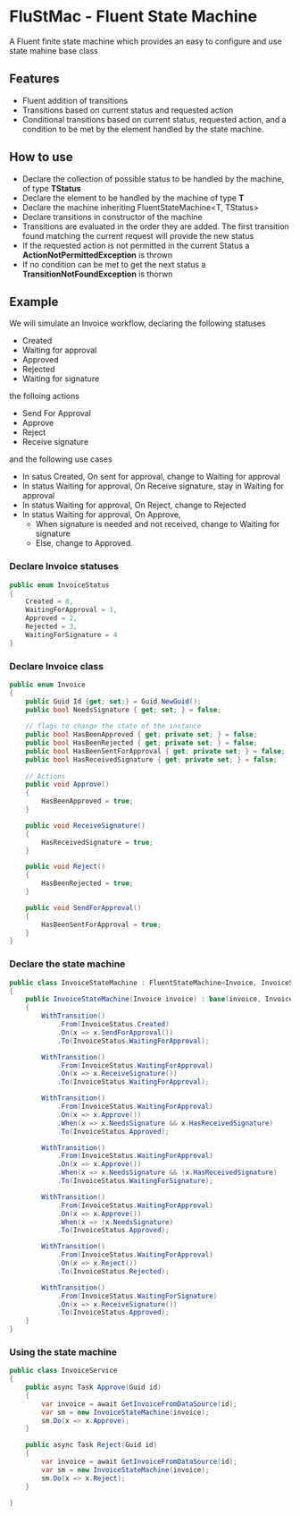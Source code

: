 # FluStMac - Fluent State Machine
A Fluent finite state machine which provides an easy to configure and use state mahine base class

## Features
- Fluent addition of transitions
- Transitions based on current status and requested action
- Conditional transitions based on current status, requested action, and a condition to be met by the element handled by the state machine.

## How to use
- Declare the collection of possible status to be handled by the machine, of type **TStatus**
- Declare the element to be handled by the machine of type **T**
- Declare the machine inheriting FluentStateMachine<T, TStatus>
- Declare transitions in constructor of the machine
- Transitions are evaluated in the order they are added. The first transition found matching the current request will provide the new status
- If the requested action is not permitted in the current Status a **ActionNotPermittedException** is thrown
- If no condition can be met to get the next status a **TransitionNotFoundException** is thorwn

## Example
We will simulate an Invoice workflow, declaring the following statuses
- Created
- Waiting for approval
- Approved
- Rejected
- Waiting for signature

the folloing actions
- Send For Approval
- Approve
- Reject
- Receive signature

and the following use cases
- In satus Created, On sent for approval, change to Waiting for approval
- In status Waiting for approval, On Receive signature, stay in Waiting for approval
- In status Waiting for approval, On Reject, change to Rejected
- In status Waiting for approval, On Approve, 
	- When signature is needed and not received,  change to Waiting for signature
	- Else, change to Approved.

### Declare Invoice statuses
```csharp
public enum InvoiceStatus
{
	Created = 0,
    WaitingForApproval = 1,
    Approved = 2,
    Rejected = 3,
    WaitingForSignature = 4
}
```
### Declare Invoice class
```csharp
public enum Invoice
{
	public Guid Id {get; set;} = Guid.NewGuid();
	public bool NeedsSignature { get; set; } = false;
	
	// flags to change the state of the instance
	public bool HasBeenApproved { get; private set; } = false;
    public bool HasBeenRejected { get; private set; } = false;
    public bool HasBeenSentForApproval { get; private set; } = false;
    public bool HasReceivedSignature { get; private set; } = false;
    
	// Actions
	public void Approve()
    {
	    HasBeenApproved = true;
	}

    public void ReceiveSignature()
    {
	    HasReceivedSignature = true;
	}

    public void Reject()
    {
	    HasBeenRejected = true;
	}

    public void SendForApproval()
    {
	    HasBeenSentForApproval = true;
	}
}
```
### Declare the state machine
```csharp
public class InvoiceStateMachine : FluentStateMachine<Invoice, InvoiceStatus>
{
    public InvoiceStateMachine(Invoice invoice) : base(invoice, InvoiceStatus.Created)
    {
        WithTransition()
            .From(InvoiceStatus.Created)
            .On(x => x.SendForApproval())
            .To(InvoiceStatus.WaitingForApproval);

        WithTransition()
            .From(InvoiceStatus.WaitingForApproval)
            .On(x => x.ReceiveSignature())
            .To(InvoiceStatus.WaitingForApproval);

        WithTransition()
            .From(InvoiceStatus.WaitingForApproval)
            .On(x => x.Approve())
            .When(x => x.NeedsSignature && x.HasReceivedSignature)
            .To(InvoiceStatus.Approved);

        WithTransition()
            .From(InvoiceStatus.WaitingForApproval)
            .On(x => x.Approve())
            .When(x => x.NeedsSignature && !x.HasReceivedSignature)
            .To(InvoiceStatus.WaitingForSignature);

        WithTransition()
            .From(InvoiceStatus.WaitingForApproval)
            .On(x => x.Approve())
            .When(x => !x.NeedsSignature)
            .To(InvoiceStatus.Approved);

        WithTransition()
            .From(InvoiceStatus.WaitingForApproval)
            .On(x => x.Reject())
            .To(InvoiceStatus.Rejected);

        WithTransition()
            .From(InvoiceStatus.WaitingForSignature)
            .On(x => x.ReceiveSignature())
            .To(InvoiceStatus.Approved);
    }
}
```
### Using the state machine
```csharp
public class InvoiceService
{
	public async Task Approve(Guid id)
	{
		var invoice = await GetInvoiceFromDataSource(id);
		var sm = new InvoiceStateMachine(invoice);
		sm.Do(x => x.Approve);
	}

	public async Task Reject(Guid id)
	{
		var invoice = await GetInvoiceFromDataSource(id);
		var sm = new InvoiceStateMachine(invoice);
		sm.Do(x => x.Reject);
	}

}
```

